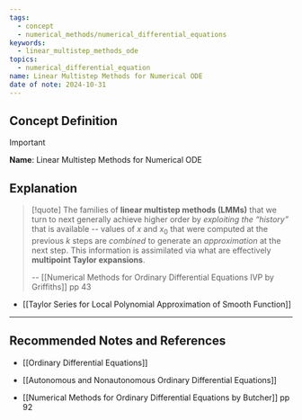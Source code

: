 ```yaml
---
tags:
  - concept
  - numerical_methods/numerical_differential_equations
keywords:
  - linear_multistep_methods_ode
topics:
  - numerical_differential_equation
name: Linear Multistep Methods for Numerical ODE
date of note: 2024-10-31
---
```


## Concept Definition

>[!important]
>**Name**: Linear Multistep Methods for Numerical ODE



## Explanation

>[!quote]
>The families of **linear multistep methods (LMMs)** that we turn to next generally achieve higher order by *exploiting the “history”* that is available -- values of $x$ and $x_{0}$ that were computed at the previous $k$ steps are *combined* to generate an *approximation* at the next step. This information is assimilated via what are effectively **multipoint Taylor expansions**.
>
>-- [[Numerical Methods for Ordinary Differential Equations IVP by Griffiths]] pp 43

- [[Taylor Series for Local Polynomial Approximation of Smooth Function]]





-----------
##  Recommended Notes and References


- [[Ordinary Differential Equations]]
- [[Autonomous and Nonautonomous Ordinary Differential Equations]]

- [[Numerical Methods for Ordinary Differential Equations by Butcher]] pp 92